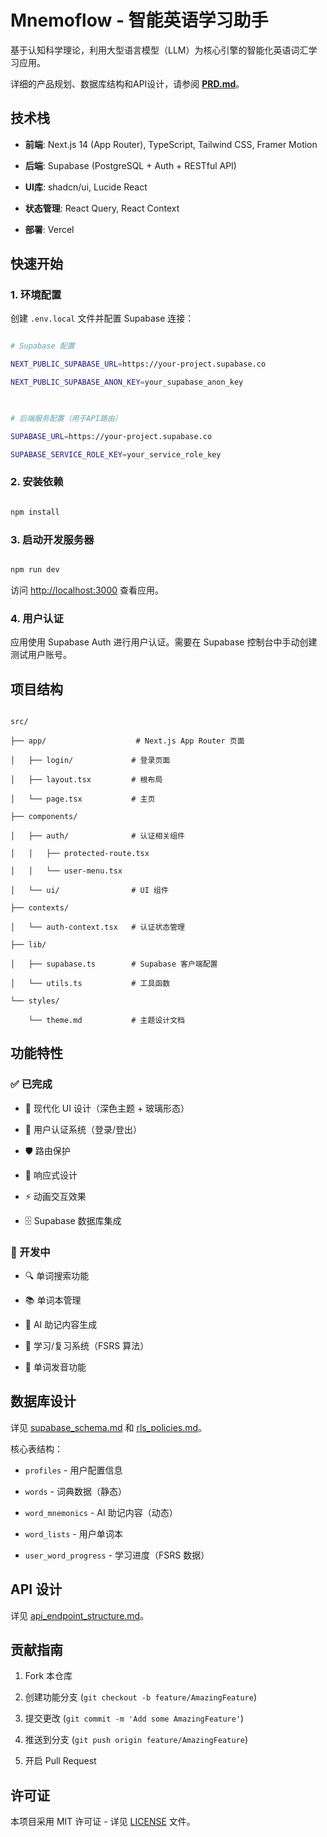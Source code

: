 # Mnemoflow - 智能英语学习助手

  

基于认知科学理论，利用大型语言模型（LLM）为核心引擎的智能化英语词汇学习应用。

  

详细的产品规划、数据库结构和API设计，请参阅 [**PRD.md**](./PRD.md)。

  

## 技术栈

  

- **前端**: Next.js 14 (App Router), TypeScript, Tailwind CSS, Framer Motion

- **后端**: Supabase (PostgreSQL + Auth + RESTful API)

- **UI库**: shadcn/ui, Lucide React

- **状态管理**: React Query, React Context

- **部署**: Vercel

  

## 快速开始

  

### 1. 环境配置

  

创建 `.env.local` 文件并配置 Supabase 连接：

  

```bash

# Supabase 配置

NEXT_PUBLIC_SUPABASE_URL=https://your-project.supabase.co

NEXT_PUBLIC_SUPABASE_ANON_KEY=your_supabase_anon_key

  

# 后端服务配置（用于API路由）

SUPABASE_URL=https://your-project.supabase.co

SUPABASE_SERVICE_ROLE_KEY=your_service_role_key

```

  

### 2. 安装依赖

  

```bash

npm install

```

  

### 3. 启动开发服务器

  

```bash

npm run dev

```

  

访问 [http://localhost:3000](http://localhost:3000) 查看应用。

  

### 4. 用户认证

  

应用使用 Supabase Auth 进行用户认证。需要在 Supabase 控制台中手动创建测试用户账号。

  

## 项目结构

  

```

src/

├── app/                    # Next.js App Router 页面

│   ├── login/             # 登录页面

│   ├── layout.tsx         # 根布局

│   └── page.tsx           # 主页

├── components/

│   ├── auth/              # 认证相关组件

│   │   ├── protected-route.tsx

│   │   └── user-menu.tsx

│   └── ui/                # UI 组件

├── contexts/

│   └── auth-context.tsx   # 认证状态管理

├── lib/

│   ├── supabase.ts        # Supabase 客户端配置

│   └── utils.ts           # 工具函数

└── styles/

    └── theme.md           # 主题设计文档

```

  

## 功能特性

  

### ✅ 已完成

- 🎨 现代化 UI 设计（深色主题 + 玻璃形态）

- 🔐 用户认证系统（登录/登出）

- 🛡️ 路由保护

- 📱 响应式设计

- ⚡ 动画交互效果

- 🗄️ Supabase 数据库集成

  

### 🚧 开发中

- 🔍 单词搜索功能

- 📚 单词本管理

- 🧠 AI 助记内容生成

- 📖 学习/复习系统（FSRS 算法）

- 🎵 单词发音功能

  

## 数据库设计

  

详见 [supabase_schema.md](./supabase_schema.md) 和 [rls_policies.md](./rls_policies.md)。

  

核心表结构：

- `profiles` - 用户配置信息

- `words` - 词典数据（静态）

- `word_mnemonics` - AI 助记内容（动态）

- `word_lists` - 用户单词本

- `user_word_progress` - 学习进度（FSRS 数据）

  

## API 设计

  

详见 [api_endpoint_structure.md](./api_endpoint_structure.md)。

  

## 贡献指南

  

1. Fork 本仓库

2. 创建功能分支 (`git checkout -b feature/AmazingFeature`)

3. 提交更改 (`git commit -m 'Add some AmazingFeature'`)

4. 推送到分支 (`git push origin feature/AmazingFeature`)

5. 开启 Pull Request

  

## 许可证

  

本项目采用 MIT 许可证 - 详见 [LICENSE](LICENSE) 文件。